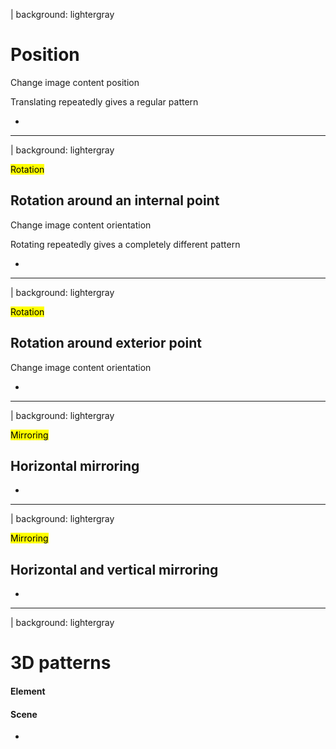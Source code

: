 | background: lightergray

# Position

<f-source />

Change image content position

<f-slider title="rotation" set="r"/>

<f-slider title="scale" set="s" value="1" from="0.1" to="4"/>

Translating repeatedly gives a regular pattern 

-

<f-artboard grid step="100" download responsive>
  <f-group v-for="y in range(0,5)">
    <f-group
      v-for="x in range(0,5)"
      :position="[x * 100,y * 100]"
      :rotation="get('r')"
      :scale="get('s')"
      style="transform-origin: 50px 50px"
    >
      <f-target />
    </f-group>
  </f-group>
</f-artboard>

---

| background: lightergray

<mark>Rotation</mark>

## Rotation around an internal point

Change image content orientation

<f-source />

<f-slider title="rotation" set="r"/>

Rotating repeatedly gives a completely different pattern 

-

<f-artboard grid step="100" download responsive>
  <f-group v-for="y in range(0,5)">
    <f-group
      v-for="x in range(0,5)"
      :position="[x * 100,y * 100]"
      :rotation="get('r')"
      :scale="get('s')"
      style="transform-origin: 50px 50px"
    >
      <f-target />
    </f-group>
  </f-group>
</f-artboard>

---

| background: lightergray

<mark>Rotation</mark>

## Rotation around exterior point

<f-source />

Change image content orientation

<f-slider title="rotation" set="r"/>

<f-slider title="scale" set="s" value="1" from="0.1" to="4" />

<f-slider step="1" title="count" set="cc" value="16" from="2" to="32" />

<f-slider title="d" set="d" value="200" from="50" to="400" />

-

<f-artboard step="100" download responsive>
  <f-box
    position="300 300" :r="600 - 1"
    stroke-width="1"
    opacity="0.25"
  />
  <f-line
    v-for="a in range(0,360,360 / get('cc',16))"
    position="300 300"
    x1="0"
    y1="0"
    :x2="polarx(a,500)"
    :y2="polary(a,500)"
    stroke-width="1"
    opacity="0.25"
  />
  <f-group
    v-for="a in range(0,360,360 / get('cc',16)).slice(0, get('cc',16))"
    :rotation="a"
    position="300 300"
  >
    <f-group
      :position="[-50,-get('d')]"
      :rotation="get('r')"
      :scale="get('s')"
      style="transform-origin: 50px 50px"
      :opacity="[1,0.5][x % 2]"  
    >
		  <f-target />
  </f-group>
  </f-group>
</f-artboard>

---

| background: lightergray

<mark>Mirroring</mark>

## Horizontal mirroring

<f-source />

<f-slider title="rotation" set="r"/>

<f-slider title="scale" set="s" value="1" from="0.1" to="4"/>

<f-slider title="distance" set="d" value="0" from="-50" to="50" integer />

-


<f-artboard grid step="100" style="background: white" download responsive>
  <f-group v-for="y in range(0,5)">
    <f-group v-for="x in range(0,5)" :position="[x * 100,y * 100]">
    <f-group
      :position="[get('d'),-get('d')][x % 2]"
      :rotation="get('r')"
      :scale="[[1,-1][x % 2] * get('s',1),1 * get('s',1)]"
      style="transform-origin: 50px 50px"
      :opacity="[1,0.5][x % 2]"  
      >
		  <f-target />
    </f-group>
  </f-group>
</f-artboard>

---

| background: lightergray

<mark>Mirroring</mark>

## Horizontal and vertical mirroring

<f-source />

<f-slider title="rotation" set="r"/>

<f-slider title="scale" set="s" value="1" from="0.1" to="4"/>

<f-slider title="dx" set="dx" value="0" from="-50" to="50" integer />

<f-slider title="dy" set="dy" value="0" from="-50" to="50" integer />

-

<f-artboard grid step="100" download responsive>
  <f-group v-for="y in range(0,5)">
    <f-group v-for="x in range(0,5)" :position="[x * 100,y * 100]">
    <f-group
      :position="[[get('dx'),-get('dx')][x % 2],[get('dy'),-get('dy')][y % 2]]"
      :rotation="get('r')"
      :scale="[[1,-1][x % 2] * get('s',1),[1,-1][y % 2] * get('s',1)]"
      style="transform-origin: 50px 50px"
      :opacity="[1,0.5][x % 2]"  
    >
		  <f-target />
  </f-group>
  </f-group>
</f-artboard>

---

| background: lightergray

# 3D patterns

#### Element

<f-slider title="Element rotation" set="r3" to="180" />

<f-slider title="Element scale" set="s3" value="1" from="0.1" to="2"/>

#### Scene

<f-slider title="Scene rotation x" set="rx3" value="-45" from="-90" to="0" />

<f-slider title="Scene rotation z" set="rz3" value="0" from="-90" to="0" />

-

<f-scene3 webgl width="600" height="600" responsive>
  <f-group3 scale="0.5" :rotation="[get('rx3',-45),0,get('rz3',0)]" position="0 0 0">
    <f-group3 v-for="y in range(-2,2,1)">
      <f-hedron3
        v-for="x in range(-2,2,1)"
        :position="[x,y]"
        :rotation="[0,0,get('r3',0) + 45]"
        :scale="get('s3') / 2"
        :key="x + '-' + y"
        :count="4"
        :shading="false"
        :fill="color('blue')"
        :height="0.1"
        :opacity="0.9"
      />
    </f-group3> 
  </f-group3>
</f-scene3>

 